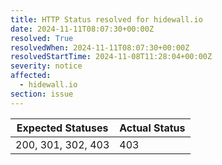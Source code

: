 ```yaml
---
title: HTTP Status resolved for hidewall.io
date: 2024-11-11T08:07:30+00:00Z
resolved: True
resolvedWhen: 2024-11-11T08:07:30+00:00Z
resolvedStartTime: 2024-11-08T11:28:04+00:00Z
severity: notice
affected:
  - hidewall.io
section: issue
---
```


| Expected Statuses | Actual Status  |
|-------------------|----------------|
| 200, 301, 302, 403 | 403 |

